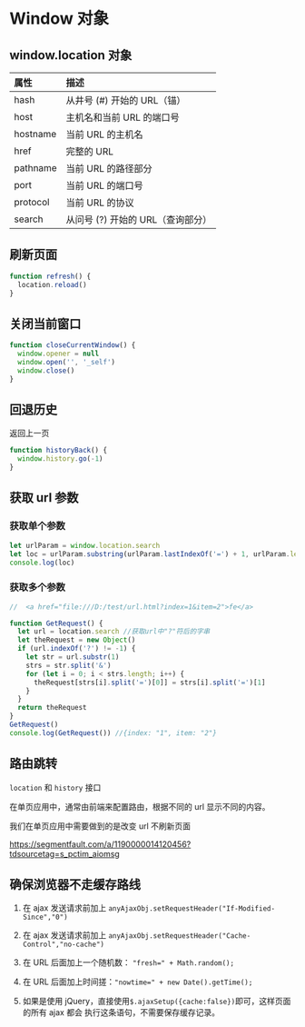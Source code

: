 # Window 对象

## window.location 对象

| 属性     | 描述                              |
| :------- | :-------------------------------- |
| hash     | 从井号 (#) 开始的 URL（锚）       |
| host     | 主机名和当前 URL 的端口号         |
| hostname | 当前 URL 的主机名                 |
| href     | 完整的 URL                        |
| pathname | 当前 URL 的路径部分               |
| port     | 当前 URL 的端口号                 |
| protocol | 当前 URL 的协议                   |
| search   | 从问号 (?) 开始的 URL（查询部分） |

## 刷新页面

```js
function refresh() {
  location.reload()
}
```

## 关闭当前窗口

```js
function closeCurrentWindow() {
  window.opener = null
  window.open('', '_self')
  window.close()
}
```

## 回退历史

返回上一页

```js
function historyBack() {
  window.history.go(-1)
}
```

## 获取 url 参数

### 获取单个参数

```js
let urlParam = window.location.search
let loc = urlParam.substring(urlParam.lastIndexOf('=') + 1, urlParam.length)
console.log(loc)
```

### 获取多个参数

```js
//  <a href="file:///D:/test/url.html?index=1&item=2">fe</a>

function GetRequest() {
  let url = location.search //获取url中"?"符后的字串
  let theRequest = new Object()
  if (url.indexOf('?') != -1) {
    let str = url.substr(1)
    strs = str.split('&')
    for (let i = 0; i < strs.length; i++) {
      theRequest[strs[i].split('=')[0]] = strs[i].split('=')[1]
    }
  }
  return theRequest
}
GetRequest()
console.log(GetRequest()) //{index: "1", item: "2"}
```

## 路由跳转

`location` 和 `history` 接口

在单页应用中，通常由前端来配置路由，根据不同的 url 显示不同的内容。

我们在单页应用中需要做到的是改变 url 不刷新页面

<https://segmentfault.com/a/1190000014120456?tdsourcetag=s_pctim_aiomsg>

## 确保浏览器不走缓存路线

1. 在 ajax 发送请求前加上 `anyAjaxObj.setRequestHeader("If-Modified-Since","0")`

2. 在 ajax 发送请求前加上 `anyAjaxObj.setRequestHeader("Cache-Control","no-cache")`

3. 在 URL 后面加上一个随机数： `"fresh=" + Math.random();`

4. 在 URL 后面加上时间搓：`"nowtime=" + new Date().getTime();`

5. 如果是使用 jQuery，直接使用`$.ajaxSetup({cache:false})`即可，这样页面的所有 ajax 都会
   执行这条语句，不需要保存缓存记录。
